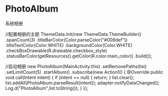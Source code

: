 # PhotoAlbum
系统相册

//配置相册的主题
ThemeData.init(new ThemeData.ThemeBuilder()
                .spanCount(3)
                .titleBarColor(Color.parseColor("#009def"))
                .titleTextColor(Color.WHITE)
                .backgroundColor(Color.WHITE)
                .checkBoxDrawable(R.drawable.checkbox_style)
                .statusBarColor(getResources().getColor(R.color.main_color))
                .build());

//启动相册
new PhotoAlbum(MainActivity.this)
                        .setRemovePaths(list)
                        .setLimitCount(5)
                        .startAlbum()
                        .subscribe(new Action1<Intent>() {
                            @Override
                            public void call(Intent intent) {
                                if (intent == null) {
                                    return;
                                }
                                list.clear();
                                list.addAll(PhotoAlbum.parseResult(intent));
                                adapter.notifyDataChanged();
                                Log.d("PhotoAlbum",list.toString());
                            }
                        });
